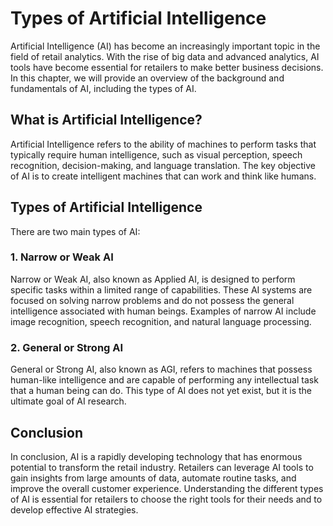 Types of Artificial Intelligence
===================================================================================================

Artificial Intelligence (AI) has become an increasingly important topic in the field of retail analytics. With the rise of big data and advanced analytics, AI tools have become essential for retailers to make better business decisions. In this chapter, we will provide an overview of the background and fundamentals of AI, including the types of AI.

What is Artificial Intelligence?
--------------------------------

Artificial Intelligence refers to the ability of machines to perform tasks that typically require human intelligence, such as visual perception, speech recognition, decision-making, and language translation. The key objective of AI is to create intelligent machines that can work and think like humans.

Types of Artificial Intelligence
--------------------------------

There are two main types of AI:

### 1. Narrow or Weak AI

Narrow or Weak AI, also known as Applied AI, is designed to perform specific tasks within a limited range of capabilities. These AI systems are focused on solving narrow problems and do not possess the general intelligence associated with human beings. Examples of narrow AI include image recognition, speech recognition, and natural language processing.

### 2. General or Strong AI

General or Strong AI, also known as AGI, refers to machines that possess human-like intelligence and are capable of performing any intellectual task that a human being can do. This type of AI does not yet exist, but it is the ultimate goal of AI research.

Conclusion
----------

In conclusion, AI is a rapidly developing technology that has enormous potential to transform the retail industry. Retailers can leverage AI tools to gain insights from large amounts of data, automate routine tasks, and improve the overall customer experience. Understanding the different types of AI is essential for retailers to choose the right tools for their needs and to develop effective AI strategies.
